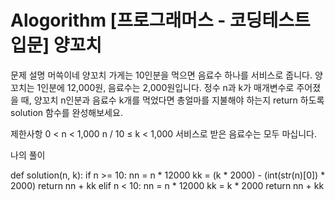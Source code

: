 # Alogorithm [프로그래머스 - 코딩테스트 입문] 양꼬치

문제 설명
머쓱이네 양꼬치 가게는 10인분을 먹으면 음료수 하나를 서비스로 줍니다. 양꼬치는 1인분에 12,000원, 음료수는 2,000원입니다. 정수 n과 k가 매개변수로 주어졌을 때, 양꼬치 n인분과 음료수 k개를 먹었다면 총얼마를 지불해야 하는지 return 하도록 solution 함수를 완성해보세요.

제한사항
0 < n < 1,000
n / 10 ≤ k < 1,000
서비스로 받은 음료수는 모두 마십니다.



나의 풀이

def solution(n, k):
    if n >= 10:
        nn = n * 12000
        kk = (k * 2000) - (int(str(n)[0]) * 2000)
        return nn + kk
    elif n < 10:
        nn = n * 12000
        kk = k * 2000 
        return nn + kk
